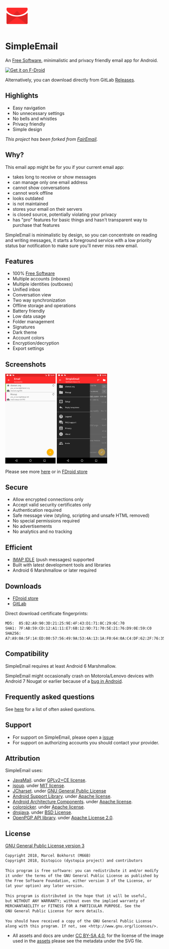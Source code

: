 ![logo](/assets/icon_small.png)
# SimpleEmail

An [Free Software][free-software], minimalistic and privacy friendly email app for Android.

<a href="https://f-droid.org/packages/org.dystopia.email"><img src="https://f-droid.org/badge/get-it-on.png" alt="Get it on F-Droid" height="75"></a>

Alternatively, you can download directly from GitLab [Releases][gitlab-releases].

## Highlights

* Easy navigation
* No unnecessary settings
* No bells and whistles
* Privacy friendly
* Simple design

*This project has been forked from [FairEmail](https://github.com/M66B/open-source-email).*

## Why?

This email app might be for you if your current email app:

* takes long to receive or show messages
* can manage only one email address
* cannot show conversations
* cannot work offline
* looks outdated
* is not maintained
* stores your email on their servers
* is closed source, potentially violating your privacy
* has "pro" features for basic things and hasn't transparent way to purchase that features

SimpleEmail is minimalistic by design, so you can concentrate on reading and writing messages, it starts a foreground 
service with a low priority status bar notification to make sure you'll never miss new email.

## Features

* 100% [Free Software][free-software]
* Multiple accounts (inboxes)
* Multiple identities (outboxes)
* Unified inbox
* Conversation view
* Two way synchronization
* Offline storage and operations
* Battery friendly
* Low data usage
* Folder management
* Signatures
* Dark theme
* Account colors
* Encryption/decryption
* Export settings

## Screenshots

[<img src="metadata/en-US/images/phoneScreenshots/05_screenshot.png" width=160>](metadata/en-US/images/phoneScreenshots/05_screenshot.png)
[<img src="metadata/en-US/images/phoneScreenshots/08_screenshot.png" width=160>](metadata/en-US/images/phoneScreenshots/08_screenshot.png)

Please see more [here](/metadata/en-US/images/phoneScreenshots/) or in [FDroid store][fdroid]

## Secure

* Allow encrypted connections only
* Accept valid security certificates only
* Authentication required
* Safe message view (styling, scripting and unsafe HTML removed)
* No special permissions required
* No advertisements
* No analytics and no tracking

## Efficient

* [IMAP IDLE](https://en.wikipedia.org/wiki/IMAP_IDLE) (push messages) supported
* Built with latest development tools and libraries
* Android 6 Marshmallow or later required

## Downloads

* [FDroid store][fdroid]
* [GitLab][gitlab-releases]

Direct download certificate fingerprints:
```
MD5:  85:B2:A9:90:3D:21:25:9E:4F:43:D1:71:8C:29:6C:70
SHA1: 7F:AB:59:CD:12:A1:11:E7:6B:12:9D:71:70:5E:21:76:D9:0E:59:C0
SHA256: A7:A9:0A:5F:14:ED:00:57:56:49:9A:53:4A:13:1A:F0:64:0A:C4:DF:62:2F:76:35:F6:51:69:D8:C9:E9:19:F2
```

## Compatibility

SimpleEmail requires at least Android 6 Marshmallow.

SimpleEmail might occasionally crash on Motorola/Lenovo devices with Android 7 Nougat or earlier
because of a [bug in Android](https://issuetracker.google.com/issues/63377371).

## Frequently asked questions

See [here][faqs] for a list of often asked questions.

## Support

* For support on SimpleEmail, please open a [issue][]
* For support on authorizing accounts you should contact your provider.

## Attribution

SimpleEmail uses:

* [JavaMail](https://javaee.github.io/javamail/). under [GPLv2+CE license](https://javaee.github.io/javamail/JavaMail-License).
* [jsoup](https://jsoup.org/). under [MIT license](https://jsoup.org/license).
* [JCharset](http://www.freeutils.net/source/jcharset/). under [GNU General Public License](http://www.freeutils.net/source/jcharset/#license)
* [Android Support Library](https://developer.android.com/tools/support-library/). under [Apache license](https://android.googlesource.com/platform/frameworks/support/+/master/LICENSE.txt).
* [Android Architecture Components](https://developer.android.com/topic/libraries/architecture/). under [Apache license](https://github.com/googlesamples/android-architecture-components/blob/master/LICENSE).
* [colorpicker](https://android.googlesource.com/platform/frameworks/opt/colorpicker). under [Apache license](https://android.googlesource.com/platform/frameworks/opt/colorpicker/+/master/src/com/android/colorpicker/ColorPickerDialog.java).
* [dnsjava](http://www.xbill.org/dnsjava/). under [BSD License](https://sourceforge.net/p/dnsjava/code/HEAD/tree/trunk/LICENSE).
* [OpenPGP API library](https://github.com/open-keychain/openpgp-api). under [Apache License 2.0](https://github.com/open-keychain/openpgp-api/blob/master/LICENSE).

## License

[GNU General Public License version 3](https://framagit.org/dystopia-project/simple-email/blob/master/LICENSE)

    Copyright 2018, Marcel Bokhorst (M66B)
    Copyright 2018, Distopico (dystopia project) and contributors
    
    This program is free software: you can redistribute it and/or modify
    it under the terms of the GNU General Public License as published by
    the Free Software Foundation, either version 3 of the License, or
    (at your option) any later version.
    
    This program is distributed in the hope that it will be useful,
    but WITHOUT ANY WARRANTY; without even the implied warranty of
    MERCHANTABILITY or FITNESS FOR A PARTICULAR PURPOSE. See the
    GNU General Public License for more details.
    
    You should have received a copy of the GNU General Public License
    along with this program. If not, see <http://www.gnu.org/licenses/>.

* All assets and docs are under [CC BY-SA 4.0](http://creativecommons.org/licenses/by-sa/4.0/), 
for the license of the image used in the [assets](/assets) please see the metadata under the SVG file.

 [free-software]: https://www.gnu.org/philosophy/free-sw.html
 [issue]: https://framagit.org/dystopia-project/simple-email/issues
 [pull-requests]: https://framagit.org/dystopia-project/simple-email/merge_requests
 [faqs]: https://framagit.org/dystopia-project/simple-email/blob/master/docs/FAQ.md
 [gitlab-releases]: https://framagit.org/dystopia-project/simple-email/tags
 [fdroid]: https://f-droid.org/packages/org.dystopia.email
